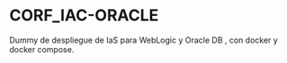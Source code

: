 # CORF_IAC-ORACLE

Dummy de despliegue de IaS para WebLogic y Oracle DB , con docker y  docker compose.